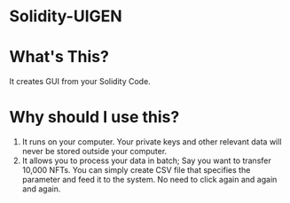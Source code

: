 # Solidity-UIGEN

# What's This?
It creates GUI from your Solidity Code.

# Why should I use this?
1. It runs on your computer. Your private keys and other relevant data will never be stored outside your computer.  
2. It allows you to process your data in batch; Say you want to transfer 10,000 NFTs. You can simply create CSV file that specifies the parameter and feed it to the system. No need to click again and again and again.

